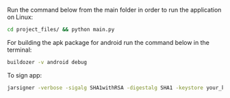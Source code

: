 Run the command below from the main folder in order to run the application on Linux:
```bash
cd project_files/ && python main.py
```
For building the apk package for android run the command below in the terminal:
```bash
buildozer -v android debug
```
To sign app:
```bash
jarsigner -verbose -sigalg SHA1withRSA -digestalg SHA1 -keystore your_keystore.keystore your_app_nameg.apk your_alias_name
```
